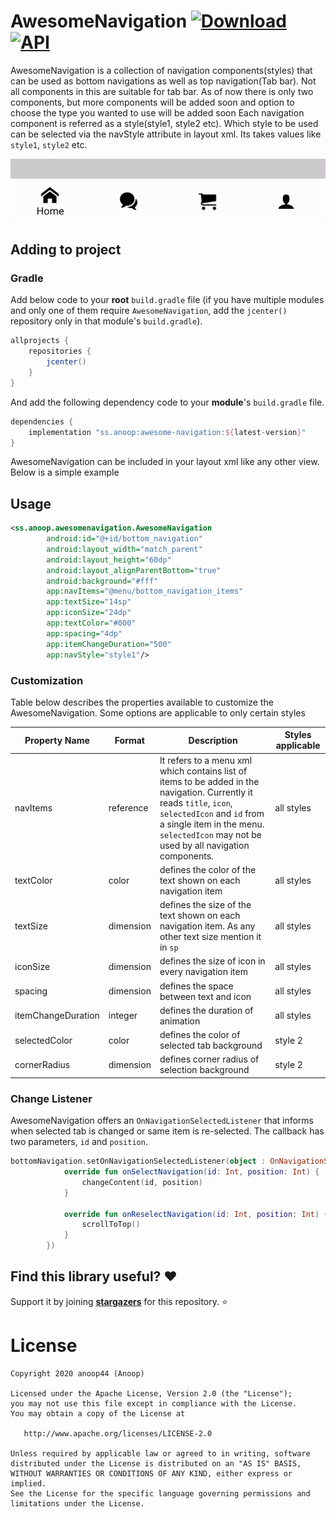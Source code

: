 # AwesomeNavigation [ ![Download](https://api.bintray.com/packages/anoop44/maven/awesome-navigation/images/download.svg?version=1.2.0) ](https://bintray.com/anoop44/maven/awesome-navigation/1.2.0/link) <a href="https://android-arsenal.com/api?level=16"><img alt="API" src="https://img.shields.io/badge/API-16%2B-brightgreen.svg?style=flat"/></a>

AwesomeNavigation is a collection of navigation components(styles) that can be used as bottom navigations as well as top navigation(Tab bar). Not all components in this are suitable for tab bar. As of now there is only two components, but more components will be added soon and option to choose the type you wanted to use will be added soon
Each navigation component is referred as a style(style1, style2 etc). Which style to be used can be selected via the navStyle attribute in layout xml. Its takes values like `style1`, `style2` etc.

![gif of AwesomeNavigation in use](https://raw.githubusercontent.com/anoop44/AwesomeNavigation/master/art/awesome-navigation-style1-demo.gif)

## Adding to project

### Gradle 
Add below code to your **root** `build.gradle` file (if you have multiple modules and only one of them require `AwesomeNavigation`, add the `jcenter()` repository only in that module's `build.gradle`).
```gradle
allprojects {
    repositories {
        jcenter()
    }
}
```
And add the following dependency code to your **module**'s `build.gradle` file.
```gradle
dependencies {
    implementation "ss.anoop:awesome-navigation:${latest-version}"
}
```
AwesomeNavigation can be included in your layout xml like any other view. Below is a simple example

## Usage
```xml 
<ss.anoop.awesomenavigation.AwesomeNavigation
        android:id="@+id/bottom_navigation"
        android:layout_width="match_parent"
        android:layout_height="60dp"
        android:layout_alignParentBottom="true"
        android:background="#fff"
        app:navItems="@menu/bottom_navigation_items"
        app:textSize="14sp"
        app:iconSize="24dp"
        app:textColor="#000"
        app:spacing="4dp"
        app:itemChangeDuration="500"
        app:navStyle="style1"/>
```
### Customization

Table below describes the properties available to customize the AwesomeNavigation. Some options are applicable to only certain styles


| Property Name          | Format    | Description | Styles applicable                                                                                                                                                                                                 |
|------------------------|-----------|----------------------------------------------------------------------------------------------------------------------------------------------------------------------------------------------------------------------|-----------|
| navItems               | reference | It refers to a menu xml which contains list of items to be added in the navigation. Currently it reads `title`, `icon`, `selectedIcon` and `id` from a single item in the menu. `selectedIcon` may not be used by all navigation components.                               | all styles |
| textColor              | color     | defines the color of the text shown on each navigation item   | all styles |
| textSize               | dimension | defines the size of the text shown on each navigation item. As any other text size mention it in `sp`   | all styles|
| iconSize               | dimension | defines the size of icon in every navigation item | all styles |
| spacing                | dimension | defines the space between text and icon | all styles |
| itemChangeDuration     | integer   | defines the duration of animation | all styles |
| selectedColor          | color     | defines the color of selected tab background | style 2 |
| cornerRadius           | dimension | defines corner radius of selection background | style 2|

### Change Listener
AwesomeNavigation offers an `OnNavigationSelectedListener` that informs when selected tab is changed or same item is re-selected. The callback has two parameters, `id` and `position`.

```kotlin
bottomNavigation.setOnNavigationSelectedListener(object : OnNavigationSelectedListener {
            override fun onSelectNavigation(id: Int, position: Int) {
                changeContent(id, position)
            }

            override fun onReselectNavigation(id: Int, position: Int) {
                scrollToTop()
            }
        })
```


## Find this library useful? :heart:
Support it by joining __[stargazers](https://github.com/anoop44/AwesomeNavigation/stargazers)__ for this repository. :star:

# License
```
Copyright 2020 anoop44 (Anoop)

Licensed under the Apache License, Version 2.0 (the "License");
you may not use this file except in compliance with the License.
You may obtain a copy of the License at

   http://www.apache.org/licenses/LICENSE-2.0

Unless required by applicable law or agreed to in writing, software
distributed under the License is distributed on an "AS IS" BASIS,
WITHOUT WARRANTIES OR CONDITIONS OF ANY KIND, either express or implied.
See the License for the specific language governing permissions and
limitations under the License.
```